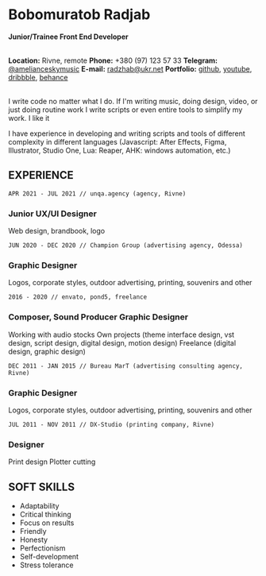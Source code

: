 # Bobomuratob Radjab
**Junior/Trainee  Front End Developer**
<br>
<br>


**Location:**  Rivne, remote
**Phone:**  +380 (97) 123 57 33
**Telegram:**  [@amelianceskymusic](http://t.me/amelianceskymusic)
**E-mail:**  radzhab@ukr.net
**Portfolio:** [github](https://github.com/AmelianceSkyMusic), [youtube](https://youtube.com/playlist?list=PL-NVwI1g2ppJn4k42RM0zPxyKT9CUdS_R), [dribbble](https://dribbble.com/rsayuaie), [behance](https://www.behance.net/rsayuaie)
<br>
<br>

I write code no matter what I do. If I'm writing music, doing design, video, or just doing routine work I write scripts or even entire tools to simplify my work. I like it

I have experience in developing and writing scripts and tools of different complexity in different languages (Javascript: After Effects, Figma, Illustrator, Studio One, Lua: Reaper, AHK: windows automation, etc.)
<br>


## EXPERIENCE

```APR 2021 - JUL 2021 // unqa.agency (agency, Rivne)```
### Junior UX/UI Designer
Web design, brandbook, logo
<br>

```JUN 2020 - DEC 2020 // Champion Group (advertising agency, Odessa)```
### Graphic Designer
Logos, corporate styles, outdoor advertising, printing, souvenirs and other
<br>

```2016 - 2020 // envato, pond5, freelance```
### Composer, Sound Producer Graphic Designer
Working with audio stocks
Own projects (theme interface design, vst design, script design, digital design, motion design)
Freelance (digital design, graphic design)
<br>

```DEC 2011 - JAN 2015 // Bureau MarT (advertising consulting agency, Rivne)```
### Graphic Designer
Logos, corporate styles, outdoor advertising, printing, souvenirs and other
<br>

```JUL 2011 - NOV 2011 // DX-Studio (printing company, Rivne)```
### Designer
Print design
Plotter cutting
<br>


## SOFT SKILLS

- Adaptability
- Critical thinking
- Focus on results
- Friendly
- Honesty
- Perfectionism
- Self-development
- Stress tolerance
<br>


